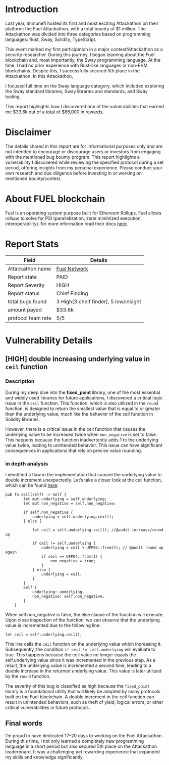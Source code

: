 # Introduction

Last year, Immunefi hosted its first and most exciting Attackathon on their platform: the Fuel Attackathon, with a total bounty of $1 million. The Attackathon was divided into three categories based on programming languages: Rust, Sway, Solidity, TypeScript.

This event marked my first participation in a major contest/Attackathon as a security researcher. During this journey, I began learning about the Fuel blockchain and, most importantly, the Sway programming language. At the time, I had no prior experience with Rust-like languages or non-EVM blockchains. Despite this, I successfully secured 5th place in the Attackathon. In this Attackathon,

I focused full time on the Sway language category, which included exploring the Sway standard libraries, Sway libraries and standards, and Sway tooling.

This report highlights how I discovered one of the vulnerabilities that earned me $33.6k out of a total of $86,000 in rewards.

# Disclaimer

The details shared in this report are for informational purposes only and are not intended to encourage or discourage users or investors from engaging with the mentioned bug bounty program. This report highlights a vulnerability I discovered while reviewing the specified protocol during a set period, offering insights from my personal experience. Please conduct your own research and due diligence before investing in or working on mentioned bounty/contest.

# About **FUEL blockchain**

Fuel is an operating system purpose built for Ethereum Rollups. Fuel allows rollups to solve for PSI (parallelization, state minimized execution, interoperability). for more information read their docs [here](https://docs.fuel.network/docs/intro/what-is-fuel/).

# Report Stats

| Field              | Details                                                                                      |
| ------------------ | -------------------------------------------------------------------------------------------- |
| Attackathon name   | [Fuel Network](https://immunefi.com/audit-competition/fuel-network-attackathon/leaderboard/) |
| Report state       | PAID                                                                                         |
| Report Severity    | HIGH                                                                                         |
| Report status      | Chief Finding                                                                                |
| total bugs found   | 3 High(3 cheif finder), 5 low/insight                                                        |
| amount payed       | $33.6k                                                                                       |
| protocol team rate | 5/5                                                                                          |

# Vulnerability Details

## [HIGH] double increasing underlying value in `ceil` function

### Description

During my deep dive into the **fixed_point** library, one of the most essential and widely used libraries for future applications, I discovered a critical logic issue in the `ceil` function. This function, which is also utilized in the `round` function, is designed to return the smallest value that is equal to or greater than the underlying value, much like the behavior of the ceil function in Solidity libraries.

However, there is a critical issue in the ceil function that causes the underlying value to be increased twice when `non_negative` is set to false. This happens because the function inadvertently adds 1 to the underlying value twice, leading to unintended behavior. This issue can have significant consequences in applications that rely on precise value rounding.

### in depth analysis

I identified a flaw in the implementation that caused the underlying value to double increment unexpectedly. Let’s take a closer look at the ceil function, which can be found [here](https://github.com/FuelLabs/sway-libs/blob/0f47d33d6e5da25f782fc117d4be15b7b12d291b/libs/src/fixed_point/ifp128.sw#L466-L488):

```sway
pub fn ceil(self) -> Self {
        let mut underlying = self.underlying;
        let mut non_negative = self.non_negative;

        if self.non_negative {
            underlying = self.underlying.ceil();
        } else {

            let ceil = self.underlying.ceil(); //@audit increase/round up

            if ceil != self.underlying {
                underlying = ceil + UFP64::from(1); // @audit round up again
                if ceil == UFP64::from(1) {
                    non_negative = true;
                }
            } else {
                underlying = ceil;
            }
        }
        Self {
            underlying: underlying,
            non_negative: self.non_negative,
        }
    }
```

When self.non_negative is false, the else clause of the function will execute. Upon close inspection of the function, we can observe that the underlying value is incremented due to the following line:

`let ceil = self.underlying.ceil();`

This line calls the `ceil` function on the underlying value which increasing it. Subsequently, the condition `if ceil != self.underlying` will evaluate to true. This happens because the ceil value no longer equals the self.underlying value since it was incremented in the previous step. As a result, the underlying value is incremented a second time, leading to a double increase in the returned underlying value. This value is later utilized by the `round` function.

The severity of this bug is classified as high because the `fixed_point ` library is a foundational utility that will likely be adopted by many protocols built on the Fuel blockchain. A double increment in the ceil function can result in unintended behaviors, such as theft of yield, logical errors, or other critical vulnerabilities in future protocols.

## Final words

I’m proud to have dedicated 17–20 days to working on the Fuel Attackathon. During this time, I not only learned a completely new programming language in a short period but also secured 5th place on the Attackathon leaderboard. It was a challenging yet rewarding experience that expanded my skills and knowledge significantly.
